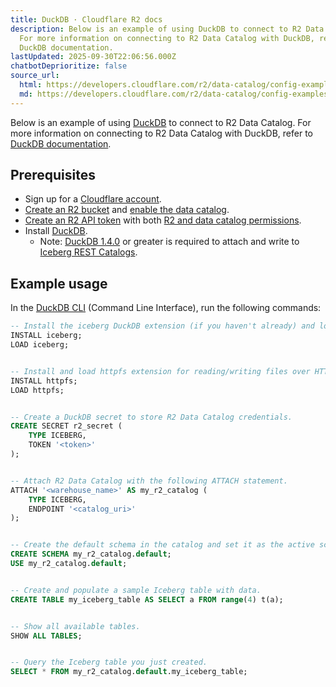 ```yaml
---
title: DuckDB · Cloudflare R2 docs
description: Below is an example of using DuckDB to connect to R2 Data Catalog.
  For more information on connecting to R2 Data Catalog with DuckDB, refer to
  DuckDB documentation.
lastUpdated: 2025-09-30T22:06:56.000Z
chatbotDeprioritize: false
source_url:
  html: https://developers.cloudflare.com/r2/data-catalog/config-examples/duckdb/
  md: https://developers.cloudflare.com/r2/data-catalog/config-examples/duckdb/index.md
---
```


Below is an example of using [DuckDB](https://duckdb.org/) to connect to R2 Data Catalog. For more information on connecting to R2 Data Catalog with DuckDB, refer to [DuckDB documentation](https://duckdb.org/docs/stable/core_extensions/iceberg/iceberg_rest_catalogs#r2-catalog).

## Prerequisites

* Sign up for a [Cloudflare account](https://dash.cloudflare.com/sign-up/workers-and-pages).
* [Create an R2 bucket](https://developers.cloudflare.com/r2/buckets/create-buckets/) and [enable the data catalog](https://developers.cloudflare.com/r2/data-catalog/manage-catalogs/#enable-r2-data-catalog-on-a-bucket).
* [Create an R2 API token](https://developers.cloudflare.com/r2/api/tokens/) with both [R2 and data catalog permissions](https://developers.cloudflare.com/r2/api/tokens/#permissions).
* Install [DuckDB](https://duckdb.org/docs/installation/).
  * Note: [DuckDB 1.4.0](https://github.com/duckdb/duckdb/releases/tag/v1.4.0) or greater is required to attach and write to [Iceberg REST Catalogs](https://duckdb.org/docs/stable/core_extensions/iceberg/iceberg_rest_catalogs).

## Example usage

In the [DuckDB CLI](https://duckdb.org/docs/stable/clients/cli/overview.html) (Command Line Interface), run the following commands:

```sql
-- Install the iceberg DuckDB extension (if you haven't already) and load the extension.
INSTALL iceberg;
LOAD iceberg;


-- Install and load httpfs extension for reading/writing files over HTTP(S).
INSTALL httpfs;
LOAD httpfs;


-- Create a DuckDB secret to store R2 Data Catalog credentials.
CREATE SECRET r2_secret (
    TYPE ICEBERG,
    TOKEN '<token>'
);


-- Attach R2 Data Catalog with the following ATTACH statement.
ATTACH '<warehouse_name>' AS my_r2_catalog (
    TYPE ICEBERG,
    ENDPOINT '<catalog_uri>'
);


-- Create the default schema in the catalog and set it as the active schema.
CREATE SCHEMA my_r2_catalog.default;
USE my_r2_catalog.default;


-- Create and populate a sample Iceberg table with data.
CREATE TABLE my_iceberg_table AS SELECT a FROM range(4) t(a);


-- Show all available tables.
SHOW ALL TABLES;


-- Query the Iceberg table you just created.
SELECT * FROM my_r2_catalog.default.my_iceberg_table;
```
